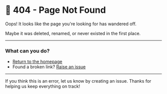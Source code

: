 # 🚫 404 - Page Not Found

Oops! It looks like the page you're looking for has wandered off.

Maybe it was deleted, renamed, or never existed in the first place.

---

### What can you do?

- [Return to the homepage](./intro.md)
- Found a broken link? [Raise an issue](https://github.com/numfocus/DISCOVER-Cookbook/issues)

---

If you think this is an error, let us know by creating an issue. Thanks for helping us keep everything on track!
